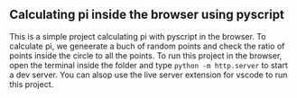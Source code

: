 ## Calculating pi inside the browser using pyscript
This is a simple project calculating pi with pyscript in the browser. To calculate pi, we geneerate a buch of random points and check the ratio of points inside the circle to all the points.
To run this project in the browser, open the terminal inside the folder and type `python -m http.server` to start a dev server. You can alsop use the live server extension for vscode to run this project.